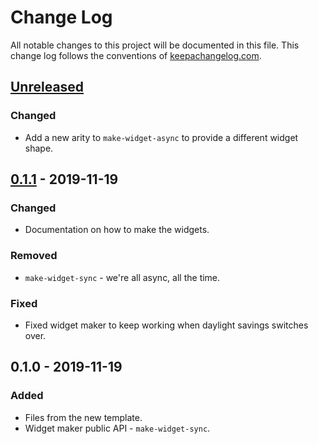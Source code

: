 # Change Log
All notable changes to this project will be documented in this file. This change log follows the conventions of [keepachangelog.com](http://keepachangelog.com/).

## [Unreleased]
### Changed
- Add a new arity to `make-widget-async` to provide a different widget shape.

## [0.1.1] - 2019-11-19
### Changed
- Documentation on how to make the widgets.

### Removed
- `make-widget-sync` - we're all async, all the time.

### Fixed
- Fixed widget maker to keep working when daylight savings switches over.

## 0.1.0 - 2019-11-19
### Added
- Files from the new template.
- Widget maker public API - `make-widget-sync`.

[Unreleased]: https://github.com/your-name/ogre/compare/0.1.1...HEAD
[0.1.1]: https://github.com/your-name/ogre/compare/0.1.0...0.1.1
